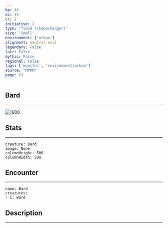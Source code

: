 ```yaml
---
hp: 44
ac: 13
cr: 2
initiative: 2
type: 'fiend (shapechanger)'    
size: 'Small'
environment: ['urban']
alignment: neutral evil
legendary: False
lair: False
mythic: False
regional: False
tags: ['monster', 'environment/urban']
source: "MPMM"
page: 59
---
```


## Bard
---

![|600](D:/Program%20Files/5e.tools/img/bestiary/MPMM/Bard.webp)

## Stats
---

```statblock
creature: Bard
image: None
columnHeight: 500
columnWidth: 500
```

## Encounter
---

```encounter-table
name: Bard
creatures:
- 1: Bard
```

## Description
---




